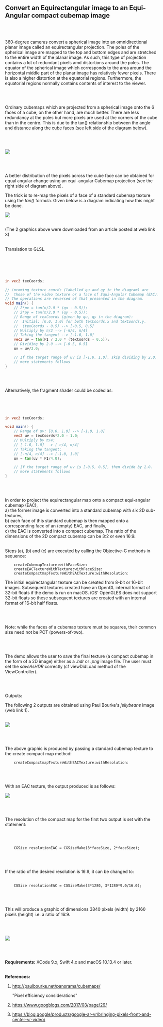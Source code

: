 ## Convert an Equirectangular image to an Equi-Angular compact cubemap image

<br />
<br />

360-degree cameras convert a spherical image into an omnidirectional planar image called an equirectangular projection. The poles of the spherical image are mapped to the top and bottom edges and are stretched to the entire width of the planar image. As such, this type of projection contains a lot of redundant pixels amd distortions around the poles. The equator of the spherical image which corresponds to the area around the horizontal middle part of the planar image has relatively fewer pixels. There is also a higher distortion at the equatorial regions. Furthermore, the equatorial regions normally contains contents of interest to the viewer.

<br />
<br />

Ordinary cubemaps which are projected from a spherical image onto the 6 faces of a cube, on the other hand, are much better. There are less redundancy at the poles but more pixels are used at the corners of the cube than in the centre. This is due to the tan() relationship between the angle and distance along the cube faces (see left side of the diagram below).

<br />
<br />

![](Documentation/PixelDistribution.png)

<br />
<br />

A better distribution of the pixels across the cube face can be obtained for equal angular change using an equi-angular Cubemap projection (see the right side of diagram above).

The trick is to re-map the pixels of a face of a standard cubemap texture using the *tan()* formula. Given below is a diagram indicating how this might be done.

![](Documentation/EACMath.png)
<br />
<br />

(The 2 graphics above were downloaded from an article posted at web link 3)
<br />
<br />

Translation to GLSL.

<br />
<br />

```glsl


in vec2 texCoords;

// incoming texture coords (labelled qu and qy in the diagram) are
//  those of the video texture or a face of Equi-Angular Cubemap (EAC).
// The operations are reversed of that presented in the diagram.
void main() {
    // 2*px = tan(π/2.0 * (qu - 0.5));
    // 2*py = tan(π/2.0 * (qy - 0.5));
    // Range of texCoords (given by qu, qy in the diagram):
    //  Initial: [0.0, 1.0] for both texCoords.x and texCoords.y.
    //  (texCoords - 0.5) --> [-0.5, 0.5]
    // Multiply by π/2 --> [-π/4, π/4]
    // Taking the tangent --> [-1.0, 1.0]
    vec2 uv = tan(PI / 2.0 * (texCoords - 0.5));
    // Dividing by 2.0 --> [-0.5, 0.5]
    uv = uv/2.0;

    // If the target range of uv is [-1.0, 1.0], skip dividing by 2.0.
    // more statements follows
}
```

<br />
<br />

Alternatively, the fragment shader could be coded as:

<br />
<br />

```glsl

in vec2 texCoords;

void main() {
    // Range of uv: [0.0, 1.0] --> [-1.0, 1.0]
    vec2 uv = texCoords*2.0 - 1.0;
    // Multiply by π/4:
    // [-1.0, 1.0] --> [-π/4, π/4]
    // Taking the tangent:
    // [-π/4, π/4] --> [-1.0, 1.0]
    uv = tan(uv * PI/4.0);

    // If the target range of uv is [-0.5, 0.5], then divide by 2.0.
    // more statements follows
}
```

<br />
<br />

In order to project the equirectangular map onto a compact equi-angular cubemap (EAC), 
<br />
a) the former image is converted into a standard cubemap with six 2D sub-textures,
<br />
b) each face of this standard cubemap is then mapped onto a corresponding face of an (empty) EAC, and finally,
<br />
c) the EAC is converted into a compact cubemap. The ratio of the dimensions of the 2D compact cubemap can be 3:2 or even 16:9.
<br />
<br />

Steps (a), (b) and (c) are executed by calling the Objective-C methods in sequence:

```objc
    createCubemapTexture:withFaceSize:
    createEACTextureWithTexture:withFaceSize:
    createCompactmapTextureWithEACTexture:withResolution:
```

The initial equirectangular texture can be created from 8-bit or 16-bit images. Subsequent textures created have an OpenGL internal format of 32-bit floats if the demo is run on macOS. iOS' OpenGLES does not support 32-bit floats so these subsequent textures are created with an internal format of 16-bit half floats.

<br />
<br />

Note: while the faces of a cubemap texture must be squares, their common size need not be POT (powers-of-two). 

<br />
<br />

The demo allows the user to save the final texture (a compact cubemap in the form of a 2D image) either as a *.hdr* or *.png* image file. The user must set the *saveAsHDR* correctly (cf viewDidLoad method of the ViewController).

<br />
<br />

Outputs:

The following 2 outputs are obtained using Paul Bourke's *jellybeans* image (web link 1).
<br />
<br />

![](Output/OutputJB1.png)

<br />
<br />

The above graphic is produced by passing a standard cubemap texture to the create compact map method:

```objc
    createCompactmapTextureWithEACTexture:withResolution:
```

<br />
<br />

With an EAC texture, the output produced is as follows:

![](Output/OutputJB2.png)

<br />
<br />

The resolution of the compact map for the first two output is set with the statement:

<br />
<br />

```objc
    CGSize resolutionEAC = CGSizeMake(3*faceSize, 2*faceSize);
```

<br />
<br />

If the ratio of the desired resolution is 16:9, it can be changed to:
<br />
<br />

```objc
    CGSize resolutionEAC = CGSizeMake(3*1280, 3*1280*9.0/16.0);
```
<br />
<br />

This will produce a graphic of dimensions 3840 pixels (width) by 2160 pixels (height) i.e. a ratio of 16:9.

<br />
<br />

![](Output/OutputER.png)

<br />
<br />

**Requirements:** XCode 9.x, Swift 4.x and macOS 10.13.4 or later.
<br />
<br />

**References:**

1) http://paulbourke.net/panorama/cubemaps/

    "Pixel efficiency considerations"

2) https://www.googblogs.com/2017/03/page/29/

3) https://blog.google/products/google-ar-vr/bringing-pixels-front-and-center-vr-video/

